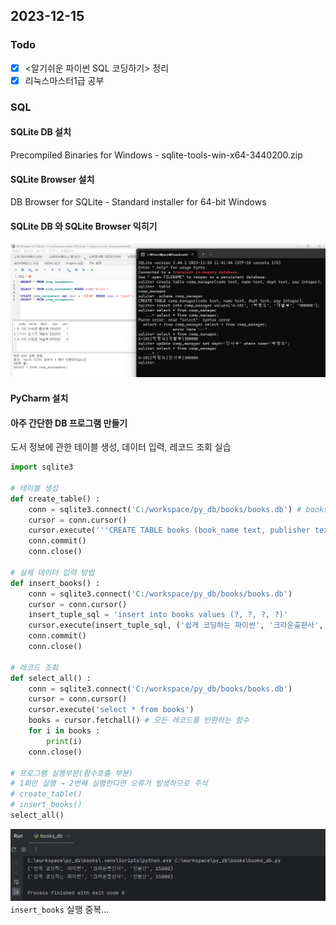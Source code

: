 ## 2023-12-15
### Todo 
- [x]  <알기쉬운 파이썬 SQL 코딩하기> 정리
- [x]  리눅스마스터1급 공부

### SQL
#### SQLite DB 설치
Precompiled Binaries for Windows - sqlite-tools-win-x64-3440200.zip
#### SQLite Browser 설치
DB Browser for SQLite - Standard installer for 64-bit Windows
#### SQLite DB 와 SQLite Browser 익히기 
![SQLite DB 와 SQLite Browser 익히기](image.png)
#### PyCharm 설치
#### 아주 간단한 DB 프로그램 만들기
도서 정보에 관한 테이블 생성, 데이터 입력, 레코드 조회 실습
```python
import sqlite3

# 테이블 생성
def create_table() :
	conn = sqlite3.connect('C:/workspace/py_db/books/books.db') # books.db 파일 생성
	cursor = conn.cursor()
	cursor.execute('''CREATE TABLE books (book_name text, publisher text, writer text, price integer)''')
	conn.commit()
	conn.close()

# 실제 데이터 입력 방법
def insert_books() :
	conn = sqlite3.connect('C:/workspace/py_db/books/books.db')
	cursor = conn.cursor()
	insert_tuple_sql = 'insert into books values (?, ?, ?, ?)'
	cursor.execute(insert_tuple_sql, ('쉽게 코딩하는 파이썬', '크라운출판사', '정발산', 15000))
	conn.commit()
	conn.close()

# 레코드 조회
def select_all() :
	conn = sqlite3.connect('C:/workspace/py_db/books/books.db')
	cursor = conn.cursor()
	cursor.execute('select * from books')
	books = cursor.fetchall() # 모든 레코드를 반환하는 함수
	for i in books :
		print(i)
	conn.close()

# 프로그램 실행부분(함수호출 부분)
# 1회만 실행 → 2번째 실행한다면 오류가 발생하므로 주석
# create_table()
# insert_books()
select_all()

```
![위의 코드 실행](image-1.png)
  `insert_books` 실행 중복...


